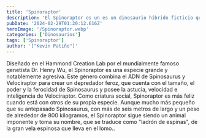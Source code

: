 ```yaml
---
title: 'Spinoraptor'
description: 'El Spinoraptor es un es un dinosaurio híbrido ficticio que aparecio en el videojuego de Jurassic World: Evolution 2 en el DLC de Secret Species Pack y es el favorito de todos'
pubDate: '2024-02-29T01:20:12.616Z'
heroImage: '/Spinoraptor.webp'
categories: ['Dinosaurios']
tags: ['Spinoraptor']
author: '["Kevin Patiño"]'
---
```


Diseñado en el Hammond Creation Lab por el mundialmente famoso genetista Dr. Henry Wu, el Spinoraptor es una especie grande y notablemente agresiva. Este género combina el ADN de Spinosaurus y Velociraptor para crear un depredador feroz, que cuenta con el tamaño, el poder y la ferocidad de Spinosaurus y posee la astucia, velocidad e inteligencia de Velociraptor. Como criatura social, Spinoraptor es más feliz cuando está con otros de su propia especie. Aunque mucho más pequeño que su antepasado Spinosaurus, con más de seis metros de largo y un peso de alrededor de 800 kilogramos, el Spinoraptor sigue siendo un animal imponente y toma su nombre, que se traduce como "ladrón de espinas", de la gran vela espinosa que lleva en el lomo..